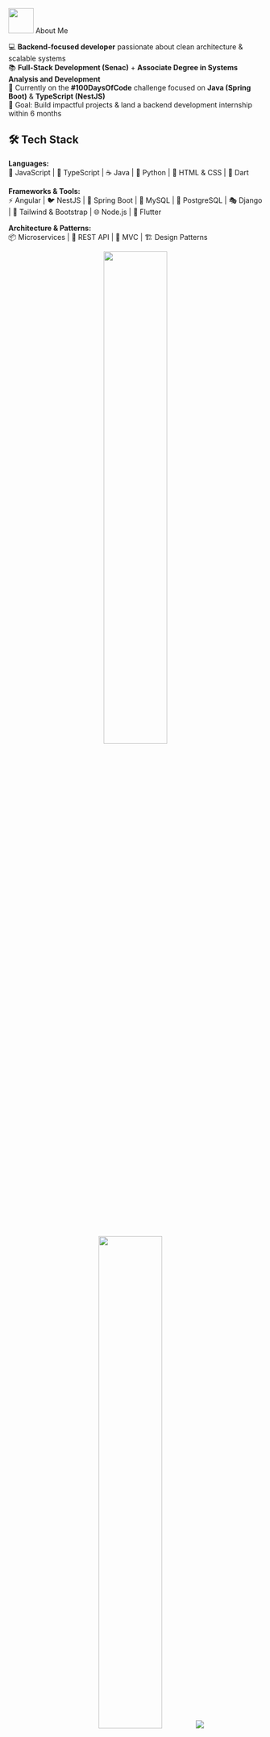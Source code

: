<img src="https://media.giphy.com/media/VgCDAzcKvsR6OM0uWg/giphy.gif" width="50"> About Me

💻 **Backend-focused developer** passionate about clean architecture & scalable systems  
📚 **Full-Stack Development (Senac)** + **Associate Degree in Systems Analysis and Development**  
🚀 Currently on the **#100DaysOfCode** challenge focused on **Java (Spring Boot)** & **TypeScript (NestJS)**  
🎯 Goal: Build impactful projects & land a backend development internship within 6 months  


## 🛠 Tech Stack

**Languages:**  
💛 JavaScript | 💙 TypeScript | ☕ Java | 🐍 Python | 🎨 HTML & CSS | 🎯 Dart  

**Frameworks & Tools:**  
⚡ Angular | 🐦 NestJS | 🎯 Spring Boot | 🐘 MySQL | 🐘 PostgreSQL | 🎭 Django | 🎨 Tailwind & Bootstrap | 🌐 Node.js | 📱 Flutter  

**Architecture & Patterns:**  
📦 Microservices | 🔗 REST API | 🧩 MVC | 🏗 Design Patterns  

<p align="center">
  <img height="50%" width="auto" src="https://github-readme-stats.vercel.app/api?username=yasvizeu&show_icons=true&count_private=true&theme=radical&hide_border=true&hide=issues,contribs&bg_color=00000000">
  <img height="50%" width="auto" 
     src="https://github-readme-stats.vercel.app/api/top-langs/?username=yasvizeu&layout=compact&hide_border=true&theme=radical&bg_color=00000000&langs_count=6&hide=html,jupyter%20notebook,tex,css,php&exclude_repo=Pacman-AI">
  <img src="https://github-readme-streak-stats.herokuapp.com?user=yasvizeu&theme=radical&hide_border=true&background=FFFFFF00">
  <br><br>
</p>

```javascript
const yasmin = {
  pronouns: "she" | "her",
  student: "Full-Stack Development (Senac) & Associate Degree in Systems Analysis and Development",
  code: ["JavaScript", "TypeScript", "HTML", "CSS", "Java", "Python", "Dart"],
  tools: ["Angular", "NestJS", "Bootstrap", "Tailwind", "Node.js", "Django", "Spring Boot", "MySQL", "SQLite", "PostgreSQL", "Flutter"],
  architecture: ["Microservices", "REST API", "MVC", "Design Patterns"],
  challenge: "Currently doing the #100DaysOfCode challenge focused on Java (Spring Boot) and TypeScript (NestJS)"
}

